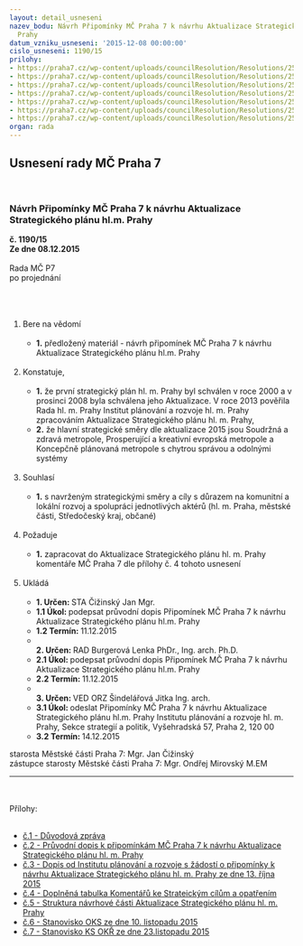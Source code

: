 ```yaml
---
layout: detail_usneseni
nazev_bodu: Návrh Připomínky MČ Praha 7 k návrhu Aktualizace Strategického plánu hl.m.
  Prahy
datum_vzniku_usneseni: '2015-12-08 00:00:00'
cislo_usneseni: 1190/15
prilohy:
- https://praha7.cz/wp-content/uploads/councilResolution/Resolutions/25659/1190_15_pril1.doc
- https://praha7.cz/wp-content/uploads/councilResolution/Resolutions/25659/79-15-p2-pruvodni_dopis_ipr.doc
- https://praha7.cz/wp-content/uploads/councilResolution/Resolutions/25659/79-15-p3_dopis-ipr003.pdf
- https://praha7.cz/wp-content/uploads/councilResolution/Resolutions/25659/79-15-p4_pripominky.doc
- https://praha7.cz/wp-content/uploads/councilResolution/Resolutions/25659/79-15-p5_struktura.pdf
- https://praha7.cz/wp-content/uploads/councilResolution/Resolutions/25659/79-15-p6_oks001.pdf
- https://praha7.cz/wp-content/uploads/councilResolution/Resolutions/25659/79-15-p7_okr002.compressed.pdf
organ: rada
---
```

<div id="ucUsn_pList" class="usn">
	<span><h2>Usnesení rady MČ Praha 7 </h2>
<br></span><div class="standBody">
<span><h3>Návrh Připomínky MČ Praha 7 k návrhu Aktualizace Strategického plánu hl.m. Prahy</h3></span><div class="center">
		<strong>č. 1190/15</strong><br>
	</div>
<div class="center">
		<strong>Ze dne 08.12.2015</strong><br><br>
	</div>Rada MČ P7<br>po projednání<br><br><br><ol>
<br><li>Bere na vědomí<br><ul>
<br><li>
<strong>1.</strong> předložený materiál - návrh připomínek MČ Praha 7 k návrhu Aktualizace Strategického plánu hl.m. Prahy</li>
</ul>
<br>
</li>
<li>Konstatuje,<br><ul>
<br><li>
<strong>1.</strong> že první strategický plán hl. m. Prahy byl schválen v roce 2000 a v prosinci 2008 byla schválena jeho Aktualizace. V roce 2013 pověřila Rada hl. m. Prahy Institut plánování a rozvoje hl. m. Prahy zpracováním Aktualizace Strategického plánu hl. m. Prahy,<br>
</li>
<li>
<strong>2.</strong> že hlavní strategické směry dle aktualizace 2015 jsou Soudržná a zdravá metropole, Prosperující a kreativní evropská metropole a Koncepčně plánovaná metropole s chytrou správou a odolnými systémy</li>
</ul>
<br>
</li>
<li>Souhlasí<br><ul>
<br><li>
<strong>1.</strong> s navrženým strategickými směry a cíly s důrazem na komunitní a lokální rozvoj a spolupráci jednotlivých aktérů (hl. m. Praha, městské části, Středočeský kraj, občané)</li>
</ul>
<br>
</li>
<li>Požaduje<br><ul>
<br><li>
<strong>1.</strong> zapracovat do Aktualizace Strategického plánu hl. m. Prahy komentáře MČ Praha 7 dle přílohy č. 4 tohoto usnesení </li>
</ul>
<br>
</li>
<li>Ukládá<br><ul>
<br><li>
<strong>1. Určen: </strong>STA Čižinský Jan Mgr.<br>
</li>
<li>
<strong>1.1 Úkol: </strong>podepsat průvodní dopis Připomínek MČ Praha 7 k návrhu Aktualizace Strategického plánu hl.m. Prahy<br>
</li>
<li>
<strong>1.2 Termín: </strong>11.12.2015<br>
</li>
<li>
<strong><br>2. Určen: </strong>RAD Burgerová Lenka PhDr., Ing. arch. Ph.D.<br>
</li>
<li>
<strong>2.1 Úkol: </strong>podepsat průvodní dopis Připomínek MČ Praha 7 k návrhu Aktualizace Strategického plánu hl.m. Prahy<br>
</li>
<li>
<strong>2.2 Termín: </strong>11.12.2015<br>
</li>
<li>
<strong><br>3. Určen: </strong>VED ORZ Šindelářová Jitka Ing. arch.<br>
</li>
<li>
<strong>3.1 Úkol: </strong>odeslat Připomínky MČ Praha 7 k návrhu Aktualizace Strategického plánu hl.m. Prahy Institutu plánování a rozvoje hl. m. Prahy, Sekce strategií a politik, Vyšehradská 57, Praha 2, 120 00<br>
</li>
<li>
<strong>3.2 Termín: </strong>14.12.2015</li>
</ul>
</li>
</ol>starosta Městské části Praha 7: Mgr. Jan Čižinský<br>zástupce starosty Městské části Praha 7: Mgr. Ondřej Mirovský M.EM <br><hr>
<br><br>Přílohy: <br><ul>
<br><li>
<a href="/zdroj.aspx?typ=4&amp;Id=68960&amp;sh=1356971669" target="_blank" title="Odkaz na soubor - 28,5 kB - nové okno">č.1 - Důvodová zpráva</a> <br>
</li>
<li>
<a href="/zdroj.aspx?typ=4&amp;id=68918&amp;sh=-852953099" target="_blank" title="Odkaz na soubor - 56 kB - nové okno">č.2 - Průvodní dopis k připomínkám MČ Praha 7 k návrhu Aktualizace Strategického plánu hl. m. Prahy</a> <br>
</li>
<li>
<a href="/zdroj.aspx?typ=4&amp;id=68919&amp;sh=-852077803" target="_blank" title="Odkaz na soubor - 772,8 kB - nové okno">č.3 - Dopis od Institutu plánování a rozvoje s žádostí o připomínky k návrhu Aktualizace Strategického plánu hl. m. Prahy ze dne 13. října 2015</a> <br>
</li>
<li>
<a href="/zdroj.aspx?typ=4&amp;id=68920&amp;sh=1160125205" target="_blank" title="Odkaz na soubor - 1,6 MB - nové okno">č.4 - Doplněná tabulka Komentářů ke Strateickým cílům a opatřením</a> <br>
</li>
<li>
<a href="/zdroj.aspx?typ=4&amp;id=68921&amp;sh=1160017717" target="_blank" title="Odkaz na soubor - 900 kB - nové okno">č.5 - Struktura návrhové části Aktualizace Strategického plánu hl. m. Prahy</a> <br>
</li>
<li>
<a href="/zdroj.aspx?typ=4&amp;id=68922&amp;sh=1160188757" target="_blank" title="Odkaz na soubor - 1,1 MB - nové okno">č.6 - Stanovisko OKS ze dne 10. listopadu 2015 </a><br>
</li>
<li>
<a href="/zdroj.aspx?typ=4&amp;id=68923&amp;sh=1160154997" target="_blank" title="Odkaz na soubor - 677,9 kB - nové okno">č.7 - Stanovisko KS OKŘ ze dne 23.listopadu 2015</a> </li>
</ul>
</div>
</div>